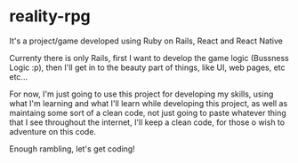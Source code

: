 # reality-rpg
It's a project/game developed using Ruby on Rails, React and React Native

Currenty there is only Rails, first I want to develop the game logic (Bussness Logic :p), then I'll get in to the beauty part of things, like UI, web pages, etc etc...

For now, I'm just going to use this project for developing my skills, using what I'm learning and what I'll learn while developing this project, as well as maintaing
some sort of a clean code, not just going to paste whatever thing that I see throughout the internet, I'll keep a clean code, for those o wish to adventure on this code.

Enough rambling, let's get coding!
